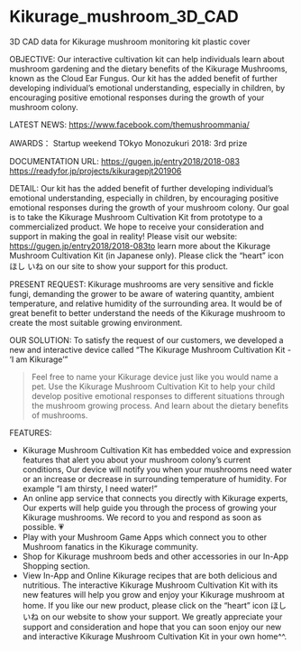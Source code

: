 # Kikurage_mushroom_3D_CAD
3D CAD data for Kikurage mushroom monitoring kit plastic cover

OBJECTIVE:
Our interactive cultivation kit can help individuals learn about mushroom gardening
and the dietary benefits of the Kikurage Mushrooms,
known as the Cloud Ear Fungus.
Our kit has the added benefit of further developing individual’s emotional understanding,
especially in children, by encouraging positive emotional responses during the growth of your mushroom colony.


LATEST NEWS:
https://www.facebook.com/themushroommania/


AWARDS：
Startup weekend TOkyo Monozukuri 2018: 3rd prize 


DOCUMENTATION URL:
https://gugen.jp/entry2018/2018-083
https://readyfor.jp/projects/kikuragepjt201906


DETAIL:
Our kit has the added benefit of further developing individual’s emotional understanding,
especially in children, by encouraging positive emotional responses during the growth of your mushroom colony.
Our goal is to take the Kikurage Mushroom Cultivation Kit from prototype to a commercialized product.
We hope to receive your consideration and support in making the goal in reality!
Please visit our website: 
​https://gugen.jp/entry2018/2018-083​to learn more about the Kikurage Mushroom Cultivation Kit (in Japanese only). 
Please click the “heart” icon ほし いね on our site to show your support for this product.


PRESENT REQUEST:
Kikurage mushrooms are very sensitive and fickle fungi, 
demanding the grower to be aware of watering quantity, 
ambient temperature, and relative humidity of the surrounding area. 
It would be of great benefit to better understand the needs of the Kikurage mushroom 
to create the most suitable growing environment.


OUR SOLUTION:
To satisfy the request of our customers, 
we developed a new and interactive device called “The Kikurage Mushroom Cultivation Kit - 
‘I am Kikurage’”

> Feel free to name your Kikurage device just like you would name a pet.
>Use the Kikurage Mushroom Cultivation Kit 
to help your child develop positive emotional responses 
to different situations through the mushroom growing process.
And learn about the dietary benefits of mushrooms.


FEATURES:
- Kikurage Mushroom Cultivation Kit has embedded voice and expression features that alert you about your mushroom colony’s current conditions, Our device will notify you when your mushrooms need water or an increase or decrease in surrounding temperature of humidity. For example “I am thirsty, I need water!”
- An online app service that connects you directly with Kikurage experts, Our experts will help guide you through the process of growing your Kikurage mushrooms. We record to you and respond as soon as possible.
 💗
- Play with your Mushroom Game Apps which connect you to other Mushroom fanatics in the Kikurage community.
- Shop for Kikurage mushroom beds and other accessories in our In-App Shopping section.
- View In-App and Online Kikurage recipes that are both delicious and nutritious.
The interactive Kikurage Mushroom Cultivation Kit with its new features will help you grow and enjoy your Kikurage mushroom at home.
If you like our new product, please click on the “heart” icon ほしいね on our website to show your support. We greatly appreciate your support and consideration and hope that you can soon enjoy our new and interactive Kikurage Mushroom Cultivation Kit in your own home^^.
